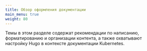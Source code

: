 ```yaml
---
title: Обзор оформления документации
main_menu: true
weight: 80
---
```


Темы в этом разделе содержат рекомендации по написанию, форматированию и
организации контента, а также охватывают настройку Hugo в контексте документации
Kubernetes.
